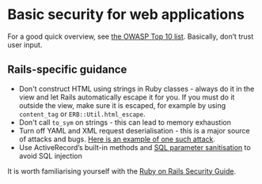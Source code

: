 # Basic security for web applications

For a good quick overview, see [the OWASP Top 10 list](https://www.owasp.org/index.php/Category:OWASP_Top_Ten_Project#tab=OWASP_Top_10_for_2013). Basically, don’t trust user input.

## Rails-specific guidance

- Don't construct HTML using strings in Ruby classes - always do it in the
  view and let Rails automatically escape it for you. If you must do it
  outside the view, make sure it is escaped, for example by using
  `content_tag` or `ERB::Util.html_escape`.
- Don't call `to_sym` on strings - this can lead to memory exhaustion
- Turn off YAML and XML request deserialisation - this is a major source of attacks and bugs. [Here is an example of one such attack](http://blog.codeclimate.com/blog/2013/01/10/rails-remote-code-execution-vulnerability-explained/).
- Use ActiveRecord’s built-in methods and [SQL parameter sanitisation](http://guides.rubyonrails.org/security.html#sql-injection-countermeasures) to avoid SQL injection

It is worth familiarising yourself with the [Ruby on Rails Security Guide](http://guides.rubyonrails.org/security.html).
